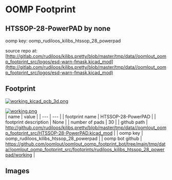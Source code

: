 # OOMP Footprint  
## HTSSOP-28-PowerPAD  by none  
  
oomp key: oomp_rudiloos_kilibs_htssop_28_powerpad  
  
source repo at: [http://gitlab.com/rudiloos/kilibs.pretty/blob/master/tmp/data//oomlout_oomp_footprint_src/logos/esd-warn-fmask.kicad_mod](http://gitlab.com/rudiloos/kilibs.pretty/blob/master/tmp/data//oomlout_oomp_footprint_src/logos/esd-warn-fmask.kicad_mod)  
## Footprint  
  
[![working_kicad_pcb_3d.png](working_kicad_pcb_3d_600.png)](working_kicad_pcb_3d.png)  
  
[![working.png](working_600.png)](working.png)  
| name | value | 
| --- | --- | 
| footprint name | HTSSOP-28-PowerPAD | 
| footprint description | None | 
| number of pads | 30 | 
| github path | http://github.com/rudiloos/kilibs.pretty/blob/master/tmp/data//oomlout_oomp_footprint_src/HTSSOP-28-PowerPAD.kicad_mod | 
| oomp key | oomp_rudiloos_kilibs_htssop_28_powerpad | 
| oomp bot github | https://github.com/oomlout/oomlout_oomp_footprint_bot/tree/main/tmp/data//oomlout_oomp_footprint_src/footprints/rudiloos_kilibs_htssop_28_powerpad/working | 
## Images  
